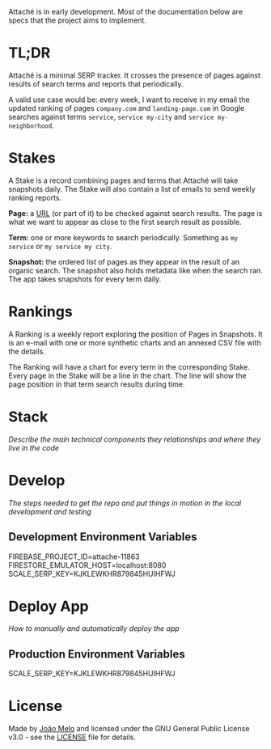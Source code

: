 Attaché is in early development. Most of the documentation below are specs that the project aims to implement.

# TL;DR

Attaché is a minimal SERP tracker. It crosses the presence of pages against results of search terms and reports that periodically.

A valid use case would be: every week, I want to receive in my email the updated ranking of pages `company.com` and `landing-page.com` in Google searches against terms `service`, `service my-city` and `service my-neighborhood`.
# Stakes

A  Stake is a record combining pages and terms that Attaché will take snapshots daily. The Stake will also contain a list of emails to send weekly ranking reports.

**Page:** a [URL](https://en.wikipedia.org/wiki/URL) (or part of it) to be checked against search results. The page is what we want to appear as close to the first search result as possible.

**Term:** one or more keywords to search periodically. Something as `my service` or `my service my city`.

**Snapshot:** the ordered list of pages as they appear in the result of an organic search. The snapshot also holds metadata like when the search ran. The app takes snapshots for every term daily.

# Rankings

A Ranking is a weekly report exploring the position of Pages in Snapshots. It is an e-mail with one or more synthetic charts and an annexed CSV file with the details.

The Ranking will have a chart for every term in the corresponding Stake. Every page in the Stake will be a line in the chart. The line will show the page position in that term search results during time. 

# Stack

*Describe the main technical components they relationships and where they live in the code*

# Develop

*The steps needed to get the repo and put things in motion in the local development and testing*

## Development Environment Variables
FIREBASE_PROJECT_ID=attache-11863
FIRESTORE_EMULATOR_HOST=localhost:8080
SCALE_SERP_KEY=KJKLEWKHR879845HUIHFWJ

# Deploy App

*How to manually and automatically deploy the app*

## Production Environment Variables
SCALE_SERP_KEY=KJKLEWKHR879845HUIHFWJ

# License
Made by [João Melo](https://twitter.com/joaomeloplus) and licensed under the GNU General Public License v3.0 - see the [LICENSE](LICENSE) file for details.
